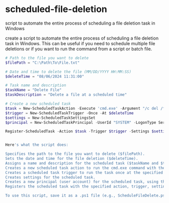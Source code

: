 # scheduled-file-deletion
script to automate the entire process of scheduling a file deletion task in Windows

create a script to automate the entire process of scheduling a file deletion task in Windows. This can be useful if you need to schedule multiple file deletions or if you want to run the command from a script or batch file.

```powershell
# Path to the file you want to delete
$filePath = "C:\Path\To\File.txt"

# Date and time to delete the file (MM/DD/YYYY HH:MM:SS)
$deleteTime = "08/06/2024 11:31:00"

# Task name and description
$taskName = "Delete File"
$taskDescription = "Delete a file at a scheduled time"

# Create a new scheduled task
$task = New-ScheduledTaskAction -Execute 'cmd.exe' -Argument "/c del /f /q `"$filePath`""
$trigger = New-ScheduledTaskTrigger -Once -At $deleteTime
$settings = New-ScheduledTaskSettingsSet
$principal = New-ScheduledTaskPrincipal -UserId "SYSTEM" -LogonType ServiceAccount

Register-ScheduledTask -Action $task -Trigger $trigger -Settings $settings -Principal $principal -TaskName $taskName -Description $taskDescription


Here's what the script does:

Specifies the path to the file you want to delete ($filePath).
Sets the date and time for the file deletion ($deleteTime).
Assigns a name and description for the scheduled task ($taskName and $taskDescription).
Creates a new scheduled task action to run the cmd.exe command with the del command to delete the file.
Creates a scheduled task trigger to run the task once at the specified date and time.
Creates settings for the scheduled task.
Creates a new principal (user account) for the scheduled task, using the SYSTEM account.
Registers the scheduled task with the specified action, trigger, settings, and principal.

To use this script, save it as a .ps1 file (e.g., ScheduleFileDelete.ps1), and then open PowerShell as an administrator. Navigate to the folder where you saved the script and run it with the following command:
